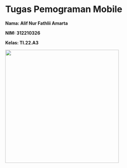 # Tugas Pemograman Mobile

<b>Nama: Alif Nur Fathlii Amarta

NIM: 312210326

Kelas: TI.22.A3</b>

<img src="https://github.com/alifamarta/tugas-launcher-v2.0/assets/115516820/1e92e515-b41c-41ef-8348-67002a4fe465" width="360">
